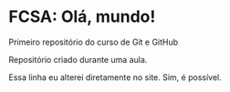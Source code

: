 # FCSA: Olá, mundo!
 Primeiro repositório do curso de Git e GitHub

Repositório criado durante uma aula.

Essa linha eu alterei diretamente no site. Sim, é possível.
